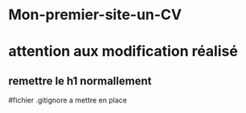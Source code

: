 # Mon-premier-site-un-CV

# attention aux modification réalisé

## remettre le h1 normallement

#fichier .gitignore a mettre en place
